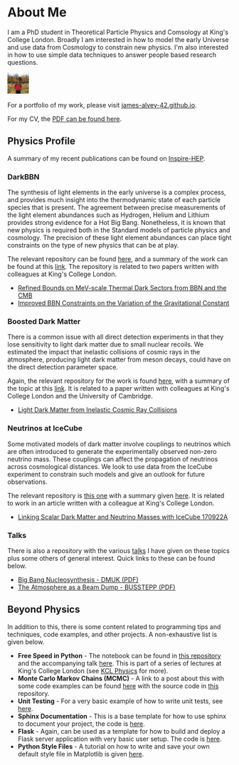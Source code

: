 # About Me

I am a PhD student in Theoretical Particle Physics and Comsology at King's College London. Broadly I am interested in how to model the early Universe and use data from Cosmology to constrain new physics. I'm also interested in how to use simple data techniques to answer people based research questions.

<img src="assets/img/james-alvey.jpg" width="48">

For a portfolio of my work, please visit [james-alvey-42.github.io](https://james-alvey-42.github.io).

For my CV, the [PDF can be found here](https://james-alvey-42.github.io/assets/pdf/cv.pdf).

## Physics Profile

A summary of my recent publications can be found on [Inspire-HEP](http://inspirehep.net/search?p=exactauthor%3AJ.B.G.Alvey.1&sf=earliestdate).

### DarkBBN

The synthesis of light elements in the early universe is a complex process, and provides much insight into the thermodynamic state of each particle species that is present. The agreement between precise measurements of the light element abundances such as Hydrogen, Helium and Lithium provides strong evidence for a Hot Big Bang. Nonetheless, it is known that new physics is required both in the Standard models of particle physics and cosmology. The precision of these light element abundances can place tight constraints on the type of new physics that can be at play.

The relevant repository can be found [here](https://github.com/james-alvey-42/DarkBBN), and a summary of the work can be found at this [link](https://james-alvey-42.github.io/bbn/). The repository is related to two papers written with colleagues at King's College London.

* [Refined Bounds on MeV-scale Thermal Dark Sectors from BBN and the CMB](https://arxiv.org/pdf/1910.01649.pdf)
* [Improved BBN Constraints on the Variation of the Gravitational Constant](https://arxiv.org/pdf/1910.10730.pdf)

### Boosted Dark Matter

There is a common issue with all direct detection experiments in that they lose sensitivity to light dark matter due to small nuclear recoils. We estimated the impact that inelastic collisions of cosmic rays in the atmosphere, producing light dark matter from meson decays, could have on the direct detection parameter space.

Again, the relevant repository for the work is found [here](https://github.com/james-alvey-42/BoostedDM), with a summary of the topic at this [link](https://james-alvey-42.github.io/boosteddm/). It is related to a paper written with colleagues at King's College London and the University of Cambridge.

* [Light Dark Matter from Inelastic Cosmic Ray Collisions](https://arxiv.org/pdf/1905.05776.pdf)

### Neutrinos at IceCube

Some motivated models of dark matter involve couplings to neutrinos which are often introduced to generate the experimentally observed non-zero neutrino mass. These couplings can affect the propagation of neutrinos across cosmological distances. We look to use data from the IceCube experiment to constrain such models and give an outlook for future observations.

The relevant repository is [this one](https://github.com/james-alvey-42/IceCubeNeutrinos) with a summary given [here](https://james-alvey-42.github.io/neutrinos/). It is related to work in an article written with a colleague at King's College London.

* [Linking Scalar Dark Matter and Neutrino Masses with IceCube 170922A](https://arxiv.org/pdf/1902.01450.pdf)

### Talks

There is also a repository with the various [talks](https://github.com/james-alvey-42/Talks) I have given on these topics plus some others of general interest. Quick links to these can be found below.

* [Big Bang Nucleosynthesis - DMUK (PDF)](https://james-alvey-42.github.io/assets/pdf/DMUK.pdf)
* [The Atmosphere as a Beam Dump - BUSSTEPP (PDF)](https://james-alvey-42.github.io/assets/pdf/beam-dump.pdf)

## Beyond Physics

In addition to this, there is some content related to programming tips and techniques, code examples, and other projects. A non-exhaustive list is given below.

* **Free Speed in Python** - The notebook can be found in [this repository](https://github.com/james-alvey-42/ProgramTools/tree/master/PythonLessons) and the accompanying talk [here](https://james-alvey-42.github.io/assets/pdf/free-speed.pdf). This is part of a series of lectures at King's College London (see [KCL Physics](https://github.com/KCLPhysics/CarpentryOctober2019) for more).
* **Monte Carlo Markov Chains (MCMC)** - A link to a post about this with some code examples can be found [here](https://james-alvey-42.github.io/mcmc/) with the source code in [this](https://github.com/james-alvey-42/ProgramTools/tree/master/MCMC) repository.
* **Unit Testing** - For a very basic example of how to write unit tests, see [here](https://github.com/james-alvey-42/ProgramTools/tree/master/Testing).
* **Sphinx Documentation** - This is a base template for how to use sphinx to document your project, the code is [here](https://github.com/james-alvey-42/ProgramTools/tree/master/Sphinx).
* **Flask** - Again, can be used as a template for how to build and deploy a Flask server application with very basic user setup. The code is [here](https://github.com/james-alvey-42/ProgramTools/tree/master/Flask).
* **Python Style Files** - A tutorial on how to write and save your own default style file in Matplotlib is given [here](https://james-alvey-42.github.io/stylefiles/).
